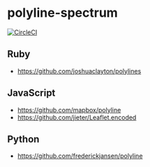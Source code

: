 # polyline-spectrum

[![CircleCI](https://circleci.com/gh/mapbox/polyline-spectrum/tree/master.svg?style=svg)](https://circleci.com/gh/mapbox/polyline-spectrum/tree/master)

## Ruby

* https://github.com/joshuaclayton/polylines 

## JavaScript

* https://github.com/mapbox/polyline
* https://github.com/jieter/Leaflet.encoded

## Python

* https://github.com/frederickjansen/polyline
